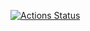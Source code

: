 [![Actions Status](https://github.com/EnvOut/FastApi/workflows/pybuild/badge.svg)](https://github.com/EnvOut/FastApi/actions)
